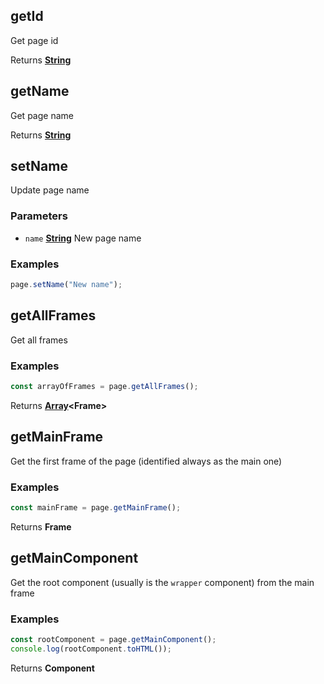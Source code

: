<!-- Generated by documentation.js. Update this documentation by updating the source code. -->

## getId

Get page id

Returns **[String][1]**

## getName

Get page name

Returns **[String][1]**

## setName

Update page name

### Parameters

- `name` **[String][1]** New page name

### Examples

```javascript
page.setName("New name");
```

## getAllFrames

Get all frames

### Examples

```javascript
const arrayOfFrames = page.getAllFrames();
```

Returns **[Array][2]\<Frame>**

## getMainFrame

Get the first frame of the page (identified always as the main one)

### Examples

```javascript
const mainFrame = page.getMainFrame();
```

Returns **Frame**

## getMainComponent

Get the root component (usually is the `wrapper` component) from the main frame

### Examples

```javascript
const rootComponent = page.getMainComponent();
console.log(rootComponent.toHTML());
```

Returns **Component**

[1]: https://developer.mozilla.org/docs/Web/JavaScript/Reference/Global_Objects/String
[2]: https://developer.mozilla.org/docs/Web/JavaScript/Reference/Global_Objects/Array
